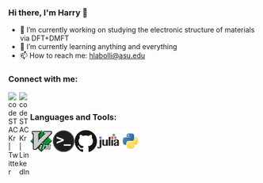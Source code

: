### Hi there, I'm Harry 👋

- 🔭 I’m currently working on studying the electronic structure of materials via DFT+DMFT
- 🌱 I’m currently learning anything and everything
- 📫 How to reach me: hlabolli@asu.edu

### Connect with me:

[<img align="left" alt="codeSTACKr | Twitter" width="22px" src="https://cdn.jsdelivr.net/npm/simple-icons@v3/icons/twitter.svg" />][twitter]
[<img align="left" alt="codeSTACKr | LinkedIn" width="22px" src="https://cdn.jsdelivr.net/npm/simple-icons@v3/icons/linkedin.svg" />][linkedin]

<br />

### Languages and Tools:

<img align="left" alt="Vim" width="45px" src="https://raw.githubusercontent.com/github/explore/78df643247d429f6cc873026c0622819ad797942/topics/vim/vim.png" />
<img align="left" alt="Terminal" width="45px" src="https://raw.githubusercontent.com/github/explore/80688e429a7d4ef2fca1e82350fe8e3517d3494d/topics/terminal/terminal.png" />
<img align="left" alt="GitHub" width="45px" src="https://raw.githubusercontent.com/github/explore/78df643247d429f6cc873026c0622819ad797942/topics/github/github.png" />
<img align="left" alt="Julia" width="45px" src="https://raw.githubusercontent.com/github/explore/78df643247d429f6cc873026c0622819ad797942/topics/julia/julia.png" />
<img align="left" alt="Python" width="45px" src="https://raw.githubusercontent.com/github/explore/78df643247d429f6cc873026c0622819ad797942/topics/python/python.png" />

<br />


[twitter]: https://twitter.com/harrylabollita
[linkedin]: https://www.linkedin.com/in/harrison-labollita-5273b014a/
